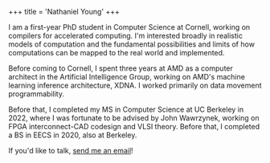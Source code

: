 +++
title = 'Nathaniel Young'
+++

I am a first-year PhD student in Computer Science at Cornell, working on compilers for accelerated computing. I'm interested broadly in realistic models of computation and the fundamental possibilities and limits of how computations can be mapped to the real world and implemented.

Before coming to Cornell, I spent three years at AMD as a computer architect in the Artificial Intelligence Group, working on AMD's machine learning inference architecture, XDNA. I worked primarily on data movement programmability.

Before that, I completed my MS in Computer Science at UC Berkeley in 2022, where I was fortunate to be advised by John Wawrzynek, working on FPGA interconnect-CAD codesign and VLSI theory. Before that, I completed a BS in EECS in 2020, also at Berkeley.


If you'd like to talk, [send me an email](mailto:nate.t.w.young@gmail.com)!


